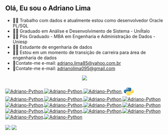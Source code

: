 ## Olá, Eu sou o Adriano Lima

- 🧑‍💼 Trabalho com dados e atualmente estou como desenvolvedor Oracle PL/SQL
- 🧑‍🎓 Graduado em Análise e Desenvolvimento de Sistema - UniÍtalo
- 🧑‍🎓 Pós Graduado - MBA em Engenharia e Administração de Dados - Uniesp
- 🧑‍🎓 Estudante de engenharia de dados 
- 🧑‍🎓 Estou em um momento de transição de carreira para área de engenharia de dados
- 📱Contate-me e-mail: adriano.lima85@yahoo.com.br
- 📱Contate-me e-mail: adrianolima095@gmail.com
 

<div align="center">  
  <a href="https://github.com/ProfessionalAdriano">
    
  <img height="180em" src="https://github-readme-stats.vercel.app/api?username=ProfessionalAdriano&show_icons=true&theme=dracula&include_all_commits=true&count_private=true"/>  
</div>



<div style="display: inline_block"><br>  
  <img align="center" alt="Adriano-Python" height="30" width="40" src="https://cdn.jsdelivr.net/gh/devicons/devicon/icons/linkedin/linkedin-original.svg">          
  <img align="center" alt="Adriano-Python" height="30" width="40" src="https://cdn.jsdelivr.net/gh/devicons/devicon/icons/oracle/oracle-original.svg">
  <img align="center" alt="Adriano-Python" height="30" width="40" src="https://cdn.jsdelivr.net/gh/devicons/devicon/icons/microsoftsqlserver/microsoftsqlserver-plain-wordmark.svg">
  <img align="center" alt="Adriano-Python" height="30" width="40" src="https://raw.githubusercontent.com/devicons/devicon/master/icons/python/python-original.svg">
  <img align="center" alt="Adriano-Python" height="30" width="40" src="https://cdn.jsdelivr.net/gh/devicons/devicon/icons/azure/azure-original.svg">
  <img align="center" alt="Adriano-Python" height="30" width="40" src="https://cdn.jsdelivr.net/gh/devicons/devicon/icons/amazonwebservices/amazonwebservices-original-wordmark.svg">
  <img align="center" alt="Adriano-Python" height="30" width="40" src="https://cdn.jsdelivr.net/gh/devicons/devicon/icons/docker/docker-original-wordmark.svg">
  <img align="center" alt="Adriano-Python" height="30" width="40" src="https://cdn.jsdelivr.net/gh/devicons/devicon/icons/git/git-original-wordmark.svg">
  <img align="center" alt="Adriano-Python" height="30" width="40" src="https://cdn.jsdelivr.net/gh/devicons/devicon/icons/github/github-original-wordmark.svg">
  <img align="center" alt="Adriano-Python" height="30" width="40" src="https://cdn.jsdelivr.net/gh/devicons/devicon/icons/linux/linux-original.svg">           
  <img align="center" alt="Adriano-Python" height="30" width="40" src="https://cdn.jsdelivr.net/gh/devicons/devicon/icons/mongodb/mongodb-original-wordmark.svg">
  <img align="center" alt="Adriano-Python" height="30" width="40" src="https://cdn.jsdelivr.net/gh/devicons/devicon/icons/mysql/mysql-original-wordmark.svg">
  <img align="center" alt="Adriano-Python" height="30" width="40" src="https://cdn.jsdelivr.net/gh/devicons/devicon/icons/pandas/pandas-original-wordmark.svg">
  <img align="center" alt="Adriano-Python" height="30" width="40" src="https://cdn.jsdelivr.net/gh/devicons/devicon/icons/visualstudio/visualstudio-plain.svg">
  <img align="center" alt="Adriano-Python" height="30" width="40" src="https://cdn.jsdelivr.net/gh/devicons/devicon/icons/vscode/vscode-original-wordmark.svg">
  <img align="center" alt="Adriano-Python" height="30" width="40" src="https://cdn.jsdelivr.net/gh/devicons/devicon/icons/anaconda/anaconda-original.svg">
  <img align="center" alt="Adriano-Python" height="30" width="40" src="https://cdn.jsdelivr.net/gh/devicons/devicon/icons/jira/jira-original-wordmark.svg">
  <img align="center" alt="Adriano-Python" height="30" width="40" src="https://cdn.jsdelivr.net/gh/devicons/devicon/icons/confluence/confluence-original-wordmark.svg">
</div>  

<div style="display: inline_block"><br>  


<div>  
  <a href = "mailto:adriano.lima85@yahoo.com.br"><img src="https://img.shields.io/badge/-Gmail-%23333?style=for-the-badge&logo=gmail&logoColor=white" target="_blank"></a>
  <a href="https://www.linkedin.com/in/adriano-lima-724570185" target="_blank"><img src="https://img.shields.io/badge/-LinkedIn-%230077B5?style=for-the-badge&logo=linkedin&logoColor=white" target="_blank"></a> 
<link rel="stylesheet" href="https://cdn.jsdelivr.net/gh/devicons/devicon@v2.15.1/devicon.min.css"> 
</div>
  
